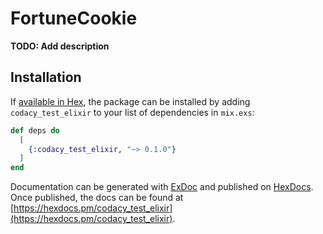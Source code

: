 # FortuneCookie

**TODO: Add description**

## Installation

If [available in Hex](https://hex.pm/docs/publish), the package can be installed
by adding `codacy_test_elixir` to your list of dependencies in `mix.exs`:

```elixir
def deps do
  [
    {:codacy_test_elixir, "~> 0.1.0"}
  ]
end
```

Documentation can be generated with [ExDoc](https://github.com/elixir-lang/ex_doc)
and published on [HexDocs](https://hexdocs.pm). Once published, the docs can
be found at [https://hexdocs.pm/codacy_test_elixir](https://hexdocs.pm/codacy_test_elixir).

